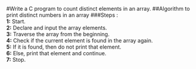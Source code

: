 #Write a C program to count distinct elements in an array.
##Algorithm to print distinct numbers in an array
###Steps :
<br>
<b>1:</b> Start.<br>
<b>2:</b> Declare and input the array elements.<br>
<b>3:</b> Traverse the array from the beginning.<br>
<b>4:</b> Check if the current element is found in the array again.<br>
<b>5:</b> If it is found, then do not print that element.<br>
<b>6:</b> Else, print that element and continue.<br>
<b>7:</b> Stop.<br>